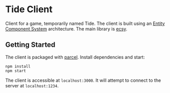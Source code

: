 # Tide Client

Client for a game, temporarily named Tide.
The client is built using an [Entity Component System](https://en.wikipedia.org/wiki/Entity_component_system) architecture.
The main library is [ecsy](https://ecsy.io/).

## Getting Started

The client is packaged with [parcel](https://parceljs.org/).
Install dependencies and start:

```
npm install
npm start
```

The client is accessible at `localhost:3000`.
It will attempt to connect to the server at `localhost:1234`.